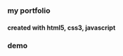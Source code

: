 ### my portfolio
#### created with html5, css3, javascript

### demo
[click me]: https://github.io/dev-drprasad/my_portfolio